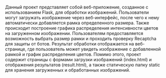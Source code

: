 Данный проект представляет собой веб-приложение, созданное с использованием Flask, для обработки изображений. Пользователи могут загружать изображение через веб-интерфейс, после чего к нему автоматически добавляется рамка определенного размера. Также происходит построение графика распределения интенсивности цветов на загруженном изображении. Пользователям предоставляется возможность выбрать размер рамки и проходить проверку Recaptcha для защиты от ботов. Результат обработки отображается на веб-странице, где пользователь может увидеть изображение с добавленной рамкой и график распределения цветов. Помимо этого, проект содержит страницы с формами загрузки изображений (index.html) и отображения результатов (result.html), а также статическую папку static для хранения загруженных и обработанных изображений.
